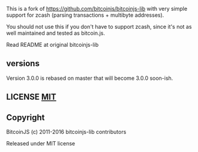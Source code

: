 This is a fork of https://github.com/bitcoinjs/bitcoinjs-lib with very simple support for zcash (parsing transactions + multibyte addresses).

You should not use this if you don't have to support zcash, since it's not as well maintained and tested as bitcoin.js.

Read README at original bitcoinjs-lib

## versions

Version 3.0.0 is rebased on master that will become 3.0.0 soon-ish.

## LICENSE [MIT](LICENSE)


## Copyright

BitcoinJS (c) 2011-2016 bitcoinjs-lib contributors

Released under MIT license
